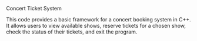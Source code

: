 Concert Ticket System

This code provides a basic framework for a concert booking system in C++. It allows users to view available shows, reserve tickets for a chosen show, check the status of their tickets, and exit the program.
